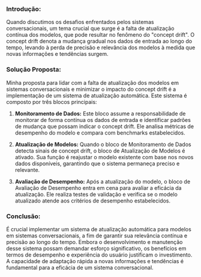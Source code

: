 ### Introdução:

Quando discutimos os desafios enfrentados pelos sistemas conversacionais, um tema crucial que surge é a falta de atualização contínua dos modelos, que pode resultar no fenômeno do "concept drift". O concept drift denota a mudança gradual nos dados de entrada ao longo do tempo, levando à perda de precisão e relevância dos modelos à medida que novas informações e tendências surgem.

### Solução Proposta:

Minha proposta para lidar com a falta de atualização dos modelos em sistemas conversacionais e minimizar o impacto do concept drift é a implementação de um sistema de atualização automática. Este sistema é composto por três blocos principais:

1. **Monitoramento de Dados:** Este bloco assume a responsabilidade de monitorar de forma contínua os dados de entrada e identificar padrões de mudança que possam indicar o concept drift. Ele analisa métricas de desempenho do modelo e compara com benchmarks estabelecidos.

2. **Atualização de Modelos:** Quando o bloco de Monitoramento de Dados detecta sinais de concept drift, o bloco de Atualização de Modelos é ativado. Sua função é reajustar o modelo existente com base nos novos dados disponíveis, garantindo que o sistema permaneça preciso e relevante.

3. **Avaliação de Desempenho:** Após a atualização do modelo, o bloco de Avaliação de Desempenho entra em cena para avaliar a eficácia da atualização. Ele realiza testes de validação e verifica se o modelo atualizado atende aos critérios de desempenho estabelecidos.

### Conclusão:

É crucial implementar um sistema de atualização automática para modelos em sistemas conversacionais, a fim de garantir sua relevância contínua e precisão ao longo do tempo. Embora o desenvolvimento e manutenção desse sistema possam demandar esforço significativo, os benefícios em termos de desempenho e experiência do usuário justificam o investimento. A capacidade de adaptação rápida a novas informações e tendências é fundamental para a eficácia de um sistema conversacional.